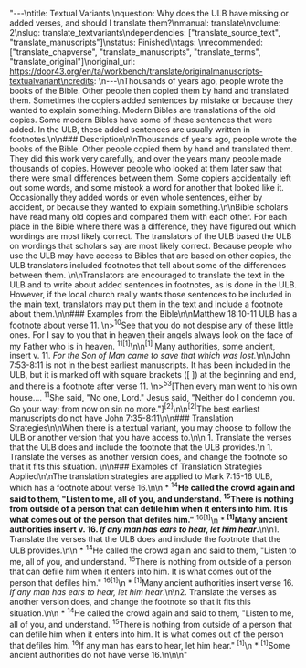 "---\ntitle: Textual Variants \nquestion: Why does the ULB have missing or added verses, and should I translate them?\nmanual: translate\nvolume: 2\nslug: translate_textvariants\ndependencies:  [\"translate_source_text\", \"translate_manuscripts\"]\nstatus: Finished\ntags: \nrecommended: [\"translate_chapverse\", \"translate_manuscripts\", \"translate_terms\", \"translate_original\"]\noriginal_url: https://door43.org/en/ta/workbench/translate/originalmanuscripts-textualvariant\ncredits: \n---\nThousands of years ago, people wrote the books of the Bible. Other people then copied them by hand and translated them. Sometimes the copiers added sentences by mistake or because they wanted to explain something. Modern Bibles are translations of the old copies. Some modern Bibles have some of these sentences that were added. In the ULB, these added sentences are usually written in footnotes.\n\n### Description\n\nThousands of years ago, people wrote the books of the Bible. Other people copied them by hand and translated them. They did this work very carefully, and over the years many people made thousands of copies. However people who looked at them later saw that there were small differences between them. Some copiers accidentally left out some words, and some mistook a word for another that looked like it. Occasionally they added words or even whole sentences, either by accident, or because they wanted to explain something.\n\nBible scholars have read many old copies and compared them with each other. For each place in the Bible where there was a difference, they have figured out which wordings are most likely correct. The translators of the ULB based the ULB on wordings that scholars say are most likely correct. Because people who use the ULB may have access to Bibles that are based on other copies, the ULB translators included footnotes that tell about some of the differences between them. \n\nTranslators are encouraged to translate the text in the ULB and to write about added sentences in footnotes, as is done in the ULB. However, if the local church really wants those sentences to be included in the main text, translators may put them in the text and include a footnote about them.\n\n### Examples from the Bible\n\nMatthew 18:10-11 ULB has a footnote about verse 11. \n><sup>10</sup>See that you do not despise any of these little ones. For I say to you that in heaven their angels always look on the face of my Father who is in heaven. <sup>11</sup><sup>[1]</sup>\n\n<sup>[1]</sup> Many authorities, some ancient, insert v. 11. *For the Son of Man came to save that which was lost.*\n\nJohn 7:53-8:11 is not in the best earliest manuscripts. It has been included in the ULB, but it is marked off with square brackets ([ ]) at the beginning and end, and there is a footnote after verse 11. \n><sup>53</sup>[Then every man went to his own house.…  <sup>11</sup>She said, \"No one, Lord.\" Jesus said, \"Neither do I condemn you. Go your way; from now on sin no more.\"]<sup>[2]</sup>\n\n<sup>[2]</sup>The best earliest manuscripts do not have John 7:35-8:11\n\n### Translation Strategies\n\nWhen there is a textual variant, you may choose to follow the ULB or another version that you have access to.\n\n  1. Translate the verses that the ULB does and include the footnote that the ULB provides.\n  1. Translate the verses as another version does, and change the footnote so that it fits this situation.  \n\n### Examples of Translation Strategies Applied\n\nThe translation strategies are applied to Mark 7:15-16 ULB, which has a footnote about verse 16.\n\n  * <sup>14</sup>**He called the crowd again and said to them, \"Listen to me, all of you, and understand. <sup>15</sup>There is nothing from outside of a person that can defile him when it enters into him. It is what comes out of the person that defiles him.\"** <sup>16[1]</sup>\n      * **<sup>[1]</sup>Many ancient authorities insert v. 16. *If any man has ears to hear, let him hear*.**\n\n1. Translate the verses that the ULB does and include the footnote that the ULB provides.\n\n  * <sup>14</sup>He called the crowd again and said to them, \"Listen to me, all of you, and understand. <sup>15</sup>There is nothing from outside of a person that can defile him when it enters into him. It is what comes out of the person that defiles him.\" <sup>16[1]</sup>\n      * <sup>[1]</sup>Many ancient authorities insert verse 16. *If any man has ears to hear, let him hear*.\n\n2. Translate the verses as another version does, and change the footnote so that it fits this situation.\n\n  * <sup>14</sup>He called the crowd again and said to them, \"Listen to me, all of you, and understand. <sup>15</sup>There is nothing from outside of a person that can defile him when it enters into him. It is what comes out of the person that defiles him. <sup>16</sup>If any man has ears to hear, let him hear.\" <sup>[1]</sup>\n      * <sup>[1]</sup>Some ancient authorities do not have verse 16.\n\n\n"
